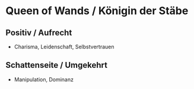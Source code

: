 # Queen of Wands / Königin der Stäbe

## Positiv / Aufrecht

- Charisma, Leidenschaft, Selbstvertrauen

## Schattenseite / Umgekehrt

- Manipulation, Dominanz
